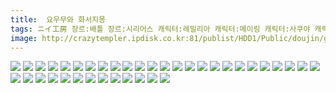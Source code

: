 ```yaml
---
title:  요우무와 화서지몽
tags: ニイ工房 장르:배틀 장르:시리어스 캐릭터:레밀리아 캐릭터:메이링 캐릭터:사쿠야 캐릭터:요우무 캐릭터:유유코 캐릭터:유카리 Niy 동방_동인지
image: http://crazytempler.ipdisk.co.kr:81/publist/HDD1/Public/doujin/ghap/5163/001.jpg
---
```

<img src="http://crazytempler.ipdisk.co.kr:81/publist/HDD1/Public/doujin/ghap/5163/001.jpg">
<img src="http://crazytempler.ipdisk.co.kr:81/publist/HDD1/Public/doujin/ghap/5163/002.jpg">
<img src="http://crazytempler.ipdisk.co.kr:81/publist/HDD1/Public/doujin/ghap/5163/003.jpg">
<img src="http://crazytempler.ipdisk.co.kr:81/publist/HDD1/Public/doujin/ghap/5163/004.jpg">
<img src="http://crazytempler.ipdisk.co.kr:81/publist/HDD1/Public/doujin/ghap/5163/005.jpg">
<img src="http://crazytempler.ipdisk.co.kr:81/publist/HDD1/Public/doujin/ghap/5163/006.jpg">
<img src="http://crazytempler.ipdisk.co.kr:81/publist/HDD1/Public/doujin/ghap/5163/007.jpg">
<img src="http://crazytempler.ipdisk.co.kr:81/publist/HDD1/Public/doujin/ghap/5163/008.jpg">
<img src="http://crazytempler.ipdisk.co.kr:81/publist/HDD1/Public/doujin/ghap/5163/009.jpg">
<img src="http://crazytempler.ipdisk.co.kr:81/publist/HDD1/Public/doujin/ghap/5163/010.jpg">
<img src="http://crazytempler.ipdisk.co.kr:81/publist/HDD1/Public/doujin/ghap/5163/011.jpg">
<img src="http://crazytempler.ipdisk.co.kr:81/publist/HDD1/Public/doujin/ghap/5163/012.jpg">
<img src="http://crazytempler.ipdisk.co.kr:81/publist/HDD1/Public/doujin/ghap/5163/013.jpg">
<img src="http://crazytempler.ipdisk.co.kr:81/publist/HDD1/Public/doujin/ghap/5163/014.jpg">
<img src="http://crazytempler.ipdisk.co.kr:81/publist/HDD1/Public/doujin/ghap/5163/015.jpg">
<img src="http://crazytempler.ipdisk.co.kr:81/publist/HDD1/Public/doujin/ghap/5163/016.jpg">
<img src="http://crazytempler.ipdisk.co.kr:81/publist/HDD1/Public/doujin/ghap/5163/017.jpg">
<img src="http://crazytempler.ipdisk.co.kr:81/publist/HDD1/Public/doujin/ghap/5163/018.jpg">
<img src="http://crazytempler.ipdisk.co.kr:81/publist/HDD1/Public/doujin/ghap/5163/019.jpg">
<img src="http://crazytempler.ipdisk.co.kr:81/publist/HDD1/Public/doujin/ghap/5163/020.jpg">
<img src="http://crazytempler.ipdisk.co.kr:81/publist/HDD1/Public/doujin/ghap/5163/021.jpg">
<img src="http://crazytempler.ipdisk.co.kr:81/publist/HDD1/Public/doujin/ghap/5163/022.jpg">
<img src="http://crazytempler.ipdisk.co.kr:81/publist/HDD1/Public/doujin/ghap/5163/023.jpg">
<img src="http://crazytempler.ipdisk.co.kr:81/publist/HDD1/Public/doujin/ghap/5163/024.jpg">
<img src="http://crazytempler.ipdisk.co.kr:81/publist/HDD1/Public/doujin/ghap/5163/025.jpg">
<img src="http://crazytempler.ipdisk.co.kr:81/publist/HDD1/Public/doujin/ghap/5163/026.jpg">
<img src="http://crazytempler.ipdisk.co.kr:81/publist/HDD1/Public/doujin/ghap/5163/027.jpg">
<img src="http://crazytempler.ipdisk.co.kr:81/publist/HDD1/Public/doujin/ghap/5163/028.jpg">
<img src="http://crazytempler.ipdisk.co.kr:81/publist/HDD1/Public/doujin/ghap/5163/029.jpg">
<img src="http://crazytempler.ipdisk.co.kr:81/publist/HDD1/Public/doujin/ghap/5163/030.jpg">
<img src="http://crazytempler.ipdisk.co.kr:81/publist/HDD1/Public/doujin/ghap/5163/031.jpg">
<img src="http://crazytempler.ipdisk.co.kr:81/publist/HDD1/Public/doujin/ghap/5163/032.jpg">
<img src="http://crazytempler.ipdisk.co.kr:81/publist/HDD1/Public/doujin/ghap/5163/033.jpg">
<img src="http://crazytempler.ipdisk.co.kr:81/publist/HDD1/Public/doujin/ghap/5163/034.jpg">
<img src="http://crazytempler.ipdisk.co.kr:81/publist/HDD1/Public/doujin/ghap/5163/035.jpg">
<img src="http://crazytempler.ipdisk.co.kr:81/publist/HDD1/Public/doujin/ghap/5163/036.jpg">
<img src="http://crazytempler.ipdisk.co.kr:81/publist/HDD1/Public/doujin/ghap/5163/037.jpg">
<img src="http://crazytempler.ipdisk.co.kr:81/publist/HDD1/Public/doujin/ghap/5163/038.jpg">
